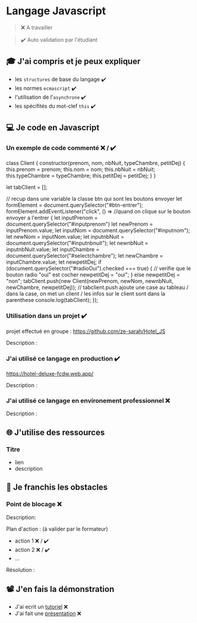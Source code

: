 # Langage Javascript

> ❌ A travailler

> ✔️ Auto validation par l'étudiant

## 🎓 J'ai compris et je peux expliquer

- les `structures` de base du langage ✔️
- les normes `ecmascript` ✔️
- l'utilisation de l'`asynchrone` ✔️
- les spécifités du mot-clef `this` ✔️

## 💻 Je code en Javascript

### Un exemple de code commenté ❌ / ✔️

class Client {
    constructor(prenom, nom, nbNuit, typeChambre, petitDej) {
        this.prenom = prenom;
        this.nom = nom;
        this.nbNuit = nbNuit;
        this.typeChambre = typeChambre;
        this.petitDej = petitDej;
    }
}

let tabClient = [];

// recup dans une variable la classe btn qui sont les boutons envoyer
let formElement = document.querySelector("#btn-entrer");
formElement.addEventListener("click", () => //quand on clique sur le bouton envoyer a l'entrer
{
    let inputPrenom = document.querySelector("#inputprenom")
    let newPrenom = inputPrenom.value;
    let inputNom = document.querySelector("#inputnom");
    let newNom = inputNom.value;
    let inputnbNuit = document.querySelector("#inputnbnuit");
    let newnbNuit = inputnbNuit.value;
    let inputChambre = document.querySelector("#selectchambre");
    let newChambre = inputChambre.value;
    let newpetitDej;
    if (document.querySelector("#radioOui").checked === true) { 
        // verifie que le bouton radio "oui" est cocher
        newpetitDej = "oui";
    }
    else
        newpetitDej = "non";
    tabClient.push(new Client(newPrenom, newNom, newnbNuit, newChambre, newpetitDej)); 
    // tabclient.push ajoute une case au tableau / dans la case, on met un client / les infos sur le client sont dans la parenthese
    console.log(tabClient);
});

### Utilisation dans un projet ✔️

projet effectué en groupe :
https://github.com/ze-sarah/Hotel_JS

Description :

### J'ai utilisé ce langage en production ✔️

https://hotel-deluxe-fcdw.web.app/

Description :

### J'ai utilisé ce langage en environement professionnel ❌

Description :

## 🌐 J'utilise des ressources

### Titre

- lien
- description

## 🚧 Je franchis les obstacles

### Point de blocage ❌

Description:

Plan d'action : (à valider par le formateur)

- action 1 ❌ / ✔️
- action 2 ❌ / ✔️
- ...

Résolution :

## 📽️ J'en fais la démonstration

- J'ai ecrit un [tutoriel](...) ❌
- J'ai fait une [présentation](...) ❌

